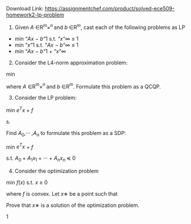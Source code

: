 Download Link: https://assignmentchef.com/product/solved-ece509-homework2-lp-problem
<br>
<ol>

 <li>Given <em>A </em>∈R<em><sup>m</sup></em>×<em><sup>n </sup></em>and <em>b </em>∈R<em><sup>m</sup></em>, cast each of the following problems as LP</li>

</ol>

<ul>

 <li>min “<em>Ax </em>− <em>b</em>“1 s<em>.</em>t<em>. </em>“<em>x</em>“∞ ≤ 1</li>

 <li>min “<em>x</em>“1 s<em>.</em>t<em>. </em>“<em>Ax </em>− <em>b</em>“∞ ≤ 1</li>

 <li>min “<em>Ax </em>− <em>b</em>“1 + “<em>x</em>“∞</li>

</ul>

<ol start="2">

 <li>Consider the L4-norm approximation problem:</li>

</ol>

min

where <em>A </em>∈R<em><sup>m</sup></em>×<em><sup>n </sup></em>and <em>b </em>∈R<em><sup>m</sup></em>. Formulate this problem as a QCQP.

<ol start="3">

 <li>Consider the LP problem:</li>

</ol>

min     <em>e<sup>T</sup>x </em>+ <em>f</em>

s<em>.</em>

Find <em>A</em><sub>0</sub><em>,</em>··· <em>,A<sub>n </sub></em>to formulate this problem as a SDP:

min     <em>e<sup>T</sup>x </em>+ <em>f</em>

s<em>.</em>t<em>.         A</em><sub>0 </sub>+ <em>A</em><sub>1</sub><em>x</em><sub>1 </sub>+ ··· + <em>A<sub>n</sub>x<sub>n </sub></em>≼ 0

<ol start="4">

 <li>Consider the optimization problem</li>

</ol>

min     <em>f</em>(<em>x</em>)     s<em>.</em>t<em>.     x </em>≥ 0

where <em>f </em>is convex. Let <em>x</em>∗ be a point such that

Prove that <em>x</em>∗ is a solution of the optimization problem.

1